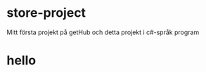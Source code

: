# store-project
Mitt första projekt på getHub 
och detta projekt i c#-språk program
<h1>hello</h2>

